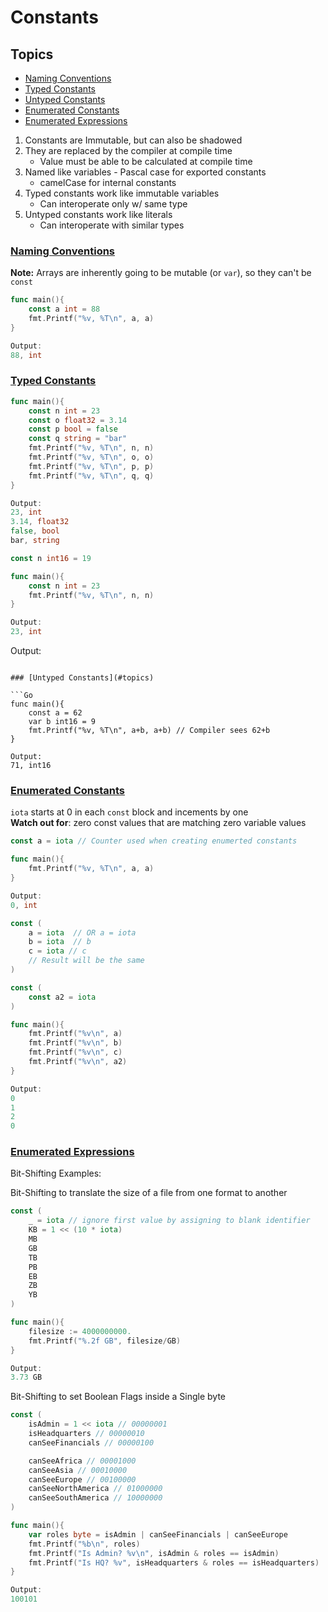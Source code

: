 # Constants

## Topics

- [Naming Conventions](#naming-conventions)
- [Typed Constants](#typed-constants)
- [Untyped Constants](#untyped-constants)
- [Enumerated Constants](#enumerated-constants)
- [Enumerated Expressions](#enumerated-expressions)

1. Constants are Immutable, but can also be shadowed
2. They are replaced by the compiler at compile time
   - Value must be able to be calculated at compile time
3. Named like variables - Pascal case for exported constants
   - camelCase for internal constants
4. Typed constants work like immutable variables
   - Can interoperate only w/ same type
5. Untyped constants work like literals
   - Can interoperate with similar types

### [Naming Conventions](#topics)

**Note:** Arrays are inherently going to be mutable (or `var`), so they can't be `const`

```Go
func main(){
    const a int = 88
    fmt.Printf("%v, %T\n", a, a)
}

Output:
88, int
```

### [Typed Constants](#topics)

```Go
func main(){
    const n int = 23
    const o float32 = 3.14
    const p bool = false
    const q string = "bar"
    fmt.Printf("%v, %T\n", n, n)
    fmt.Printf("%v, %T\n", o, o)
    fmt.Printf("%v, %T\n", p, p)
    fmt.Printf("%v, %T\n", q, q)
}

Output:
23, int
3.14, float32
false, bool
bar, string
```

```Go
const n int16 = 19

func main(){
    const n int = 23
    fmt.Printf("%v, %T\n", n, n)
}

Output:
23, int
```

Output:

````

### [Untyped Constants](#topics)

```Go
func main(){
    const a = 62
    var b int16 = 9
    fmt.Printf("%v, %T\n", a+b, a+b) // Compiler sees 62+b
}

Output:
71, int16
````

### [Enumerated Constants](#topics)

`iota` starts at 0 in each `const` block and incements by one  
**Watch out for**: zero const values that are matching zero variable values

```Go
const a = iota // Counter used when creating enumerted constants

func main(){
    fmt.Printf("%v, %T\n", a, a)
}

Output:
0, int
```

```Go
const (
    a = iota  // OR a = iota
    b = iota  // b
    c = iota // c
    // Result will be the same
)

const (
    const a2 = iota
)

func main(){
    fmt.Printf("%v\n", a)
    fmt.Printf("%v\n", b)
    fmt.Printf("%v\n", c)
    fmt.Printf("%v\n", a2)
}

Output:
0
1
2
0
```

### [Enumerated Expressions](#topics)

Bit-Shifting Examples:

Bit-Shifting to translate the size of a file from one format to another

```Go
const (
    _ = iota // ignore first value by assigning to blank identifier
    KB = 1 << (10 * iota)
    MB
    GB
    TB
    PB
    EB
    ZB
    YB
)

func main(){
    filesize := 4000000000.
    fmt.Printf("%.2f GB", filesize/GB)
}

Output:
3.73 GB
```

Bit-Shifting to set Boolean Flags inside a Single byte

```Go
const (
    isAdmin = 1 << iota // 00000001
    isHeadquarters // 00000010
    canSeeFinancials // 00000100

    canSeeAfrica // 00001000
    canSeeAsia // 00010000
    canSeeEurope // 00100000
    canSeeNorthAmerica // 01000000
    canSeeSouthAmerica // 10000000
)

func main(){
    var roles byte = isAdmin | canSeeFinancials | canSeeEurope
    fmt.Printf("%b\n", roles)
    fmt.Printf("Is Admin? %v\n", isAdmin & roles == isAdmin)
    fmt.Printf("Is HQ? %v", isHeadquarters & roles == isHeadquarters)
}

Output:
100101
```
